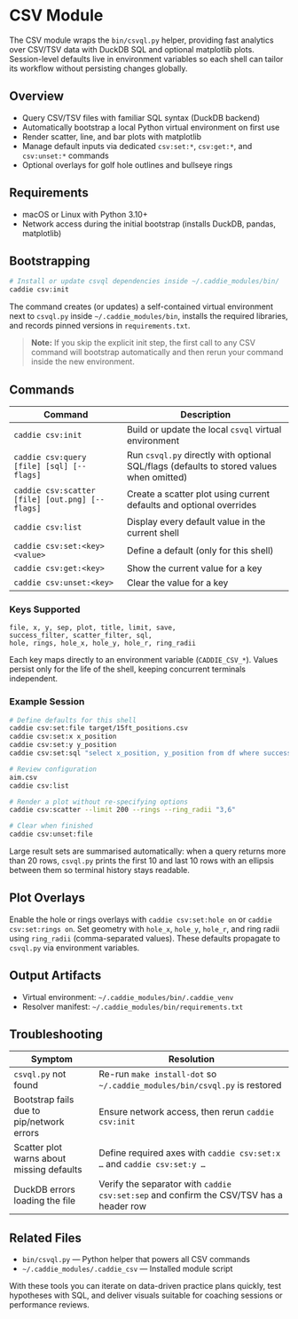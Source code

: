 # CSV Module

The CSV module wraps the `bin/csvql.py` helper, providing fast analytics over CSV/TSV data with DuckDB SQL and optional matplotlib plots. Session-level defaults live in environment variables so each shell can tailor its workflow without persisting changes globally.

## Overview

- Query CSV/TSV files with familiar SQL syntax (DuckDB backend)
- Automatically bootstrap a local Python virtual environment on first use
- Render scatter, line, and bar plots with matplotlib
- Manage default inputs via dedicated `csv:set:*`, `csv:get:*`, and `csv:unset:*` commands
- Optional overlays for golf hole outlines and bullseye rings

## Requirements

- macOS or Linux with Python 3.10+
- Network access during the initial bootstrap (installs DuckDB, pandas, matplotlib)

## Bootstrapping

```bash
# Install or update csvql dependencies inside ~/.caddie_modules/bin/
caddie csv:init
```

The command creates (or updates) a self-contained virtual environment next to `csvql.py` inside `~/.caddie_modules/bin`, installs the required libraries, and records pinned versions in `requirements.txt`.

> **Note:** If you skip the explicit init step, the first call to any CSV command will bootstrap automatically and then rerun your command inside the new environment.

## Commands

| Command | Description |
|---------|-------------|
| `caddie csv:init` | Build or update the local `csvql` virtual environment |
| `caddie csv:query [file] [sql] [-- flags]` | Run `csvql.py` directly with optional SQL/flags (defaults to stored values when omitted) |
| `caddie csv:scatter [file] [out.png] [-- flags]` | Create a scatter plot using current defaults and optional overrides |
| `caddie csv:list` | Display every default value in the current shell |
| `caddie csv:set:<key> <value>` | Define a default (only for this shell) |
| `caddie csv:get:<key>` | Show the current value for a key |
| `caddie csv:unset:<key>` | Clear the value for a key |

### Keys Supported

```
file, x, y, sep, plot, title, limit, save,
success_filter, scatter_filter, sql,
hole, rings, hole_x, hole_y, hole_r, ring_radii
```

Each key maps directly to an environment variable (`CADDIE_CSV_*`). Values persist only for the life of the shell, keeping concurrent terminals independent.

### Example Session

```bash
# Define defaults for this shell
caddie csv:set:file target/15ft_positions.csv
caddie csv:set:x x_position
caddie csv:set:y y_position
caddie csv:set:sql "select x_position, y_position from df where success=false"

# Review configuration
aim.csv
caddie csv:list

# Render a plot without re-specifying options
caddie csv:scatter --limit 200 --rings --ring_radii "3,6"

# Clear when finished
caddie csv:unset:file
```

Large result sets are summarised automatically: when a query returns more than 20 rows, `csvql.py` prints the first 10 and last 10 rows with an ellipsis between them so terminal history stays readable.

## Plot Overlays

Enable the hole or rings overlays with `caddie csv:set:hole on` or `caddie csv:set:rings on`. Set geometry with `hole_x`, `hole_y`, `hole_r`, and ring radii using `ring_radii` (comma-separated values). These defaults propagate to `csvql.py` via environment variables.

## Output Artifacts

- Virtual environment: `~/.caddie_modules/bin/.caddie_venv`
- Resolver manifest: `~/.caddie_modules/bin/requirements.txt`

## Troubleshooting

| Symptom | Resolution |
|---------|------------|
| `csvql.py` not found | Re-run `make install-dot` so `~/.caddie_modules/bin/csvql.py` is restored |
| Bootstrap fails due to pip/network errors | Ensure network access, then rerun `caddie csv:init` |
| Scatter plot warns about missing defaults | Define required axes with `caddie csv:set:x …` and `caddie csv:set:y …` |
| DuckDB errors loading the file | Verify the separator with `caddie csv:set:sep` and confirm the CSV/TSV has a header row |

## Related Files

- `bin/csvql.py` — Python helper that powers all CSV commands
- `~/.caddie_modules/.caddie_csv` — Installed module script

With these tools you can iterate on data-driven practice plans quickly, test hypotheses with SQL, and deliver visuals suitable for coaching sessions or performance reviews.
